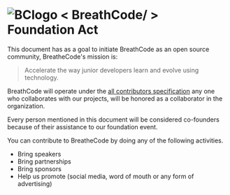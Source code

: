 # ![BClogo](https://camo.githubusercontent.com/030f4482ea4a558949ef0d088bb42d947214c9fb/68747470733a2f2f6173736574732e62726561746865636f2e64652f617069732f696d672f696d616765732e7068703f626c6f622672616e646f6d266361743d69636f6e26746167733d62726561746865636f64652c3332) < BreathCode/ >  Foundation Act

This document has as a goal to initiate BreathCode as an open source community, BreatheCode's mission is:

> Accelerate the way junior developers learn and evolve using technology.

BreathCode will operate under the [all contributors specification](https://github.com/jfmengels/all-contributors-cli) any one who collaborates with our projects, will be honored as a collaborator in the organization.

Every person mentioned in this document will be considered co-founders because of their assistance to our foundation event.

You can contribute to BreatheCode by doing any of the following activities.

+ Bring speakers 
+ Bring partnerships 
+ Bring sponsors
+ Help us promote (social media, word of mouth or any form of advertising)

